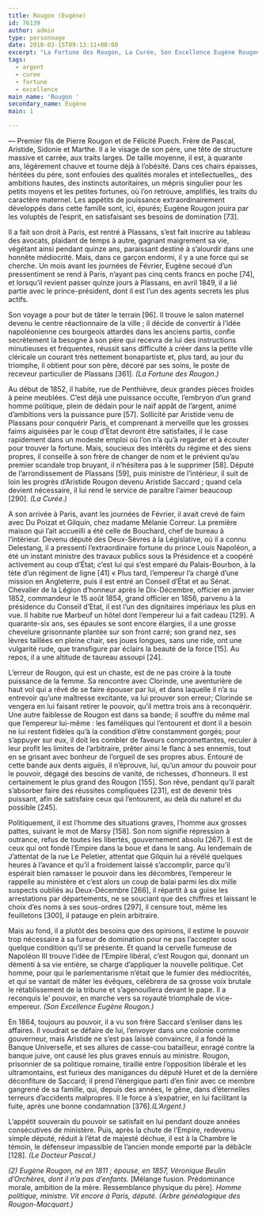 ```yaml
---
title: Rougon (Eugène)
id: 76139
author: admin
type: personnage
date: 2010-03-15T09:13:11+00:00
excerpt: "La Fortune des Rougon, La Curée, Son Excellence Eugène Rougon, L'Argent"
tags:
  - argent
  - curee
  - fortune
  - excellence
main_name: 'Rougon '
secondary_name: Eugène
main: 1

---
```

— Premier fils de Pierre Rougon et de Félicité Puech. Frère de Pascal, Aristide, Sidonie et Marthe. Il a le visage de son père, une tête de structure massive et carrée, aux traits larges. De taille moyenne, il est, à quarante ans, légèrement chauve et tourne déjà à l&rsquo;obésité. Dans ces chairs épaisses, héritées du père, sont enfouies des qualités morales et intellectuelles,, des ambitions hautes, des instincts autoritaires, un mépris singulier pour les petits moyens et les petites fortunes, où l&rsquo;on retrouve, amplifiés, les traits du caractère maternel. Les appétits de jouissance extraordinairement développés dans cette famille sont, ici, épurés; Eugène Rougon jouira par les voluptés de l&rsquo;esprit, en satisfaisant ses besoins de domination [73].

Il a fait son droit à Paris, est rentré à Plassans, s&rsquo;est fait inscrire au tableau des avocats, plaidant de temps à autre, gagnant maigrement sa vie, végétant ainsi pendant quinze ans, paraissant destiné à s&rsquo;alourdir dans une honnête médiocrité. Mais, dans ce garçon endormi, il y a une force qui se cherche. Un mois avant les journées de Février, Eugène secoué d&rsquo;un pressentiment se rend à Paris, n&rsquo;ayant pas cinq cents francs en poche [74], et lorsqu&rsquo;il revient passer quinze jours à Plassans, en avril 1849, il a lié partie avec le prince-président, dont il est l&rsquo;un des agents secrets les plus actifs.

Son voyage a pour but de tâter le terrain [96]. Il trouve le salon maternel devenu le centre réactionnaire de la ville ; il décide de convertir à l&rsquo;idée napoléonienne ces bourgeois attardés dans les anciens partis, confie secrètement la besogne à son père qui recevra de lui des instructions minutieuses et fréquentes, réussit sans difficulté à créer dans la petite ville cléricale un courant très nettement bonapartiste et, plus tard, au jour du triomphe, il obtient pour son père, décoré par ses soins, le poste de receveur particulier de Plassans [361]. _(La Fortune des Rougon.)_

Au début de 1852, il habite, rue de Penthièvre, deux grandes pièces froides à peine meublées. C&rsquo;est déjà une puissance occulte, l&rsquo;embryon d&rsquo;un grand homme politique, plein de dédain pour le naïf appât de l&rsquo;argent, animé d&rsquo;ambitions vers la puissance pure [57]. Sollicité par Aristide venu de Plassans pour conquérir Paris, et comprenant à merveille que les grosses faims aiguisées par le coup d&rsquo;État devront être satisfaites, il le case rapidement dans un modeste emploi où l&rsquo;on n&rsquo;a qu&rsquo;à regarder et à écouter pour trouver la fortune. Mais, soucieux des intérêts du régime et des siens propres, il conseille à son frère de changer de nom et le prévient qu&rsquo;au premier scandale trop bruyant, il n&rsquo;hésitera pas à le supprimer [58]. Député de l&rsquo;arrondissement de Plassans [59], puis ministre de l&rsquo;intérieur, il suit de loin les progrès d&rsquo;Aristide Rougon devenu Aristide Saccard ; quand cela devient nécessaire, il lui rend le service de paraître l&rsquo;aimer beaucoup [290]. _(La Curée.)_

A son arrivée à Paris, avant les journées de Février, il avait crevé de faim avec Du Poizat et Gilquin, chez madame Mélanie Correur. La première maison qui l&rsquo;ait accueilli a été celle de Bouchard, chef de bureau à l&rsquo;intérieur. Devenu député des Deux-Sèvres à la Législative, où il a connu Delestang, il a pressenti l&rsquo;extraordinaire fortune du prince Louis Napoléon, a été un instant ministre des travaux publics sous la Présidence et a coopéré activement au coup d&rsquo;État; c&rsquo;est lui qui s&rsquo;est emparé du Palais-Bourbon, à la tète d&rsquo;un régiment de ligne [41] « Plus tard, l&rsquo;empereur l&rsquo;a chargé d&rsquo;une mission en Angleterre, puis il est entré an Conseil d&rsquo;État et au Sénat. Chevalier de la Légion d&rsquo;honneur après le Dix-Décembre, officier en janvier 1852, commandeur le 15 août 1854, grand officier en 1856, parvenu à la présidence du Conseil d&rsquo;Etat, il est l&rsquo;un des dignitaires impériaux les plus en vue. Il habite rue Marbeuf un hôtel dont l&rsquo;empereur lui a fait cadeau [129]. A quarante-six ans, ses épaules se sont encore élargies, il a une grosse chevelure grisonnante plantée sur son front carré; son grand nez, ses lèvres taillées en pleine chair, ses joues longues, sans une ride, ont une vulgarité rude, que transfigure par éclairs la beauté de la force [15]. Au repos, il a une altitude de taureau assoupi [24].

L&rsquo;erreur de Rougon, qui est un chaste, est de ne pas croire à la toute puissance de la femme. Sa rencontre avec Clorinde, une aventurière de haut vol qui a rêvé de se faire épouser par lui, et dans laquelle il n&rsquo;a su entrevoir qu&rsquo;une maîtresse excitante, va lui prouver son erreur; Clorinde se vengera en lui faisant retirer le pouvoir, qu&rsquo;il mettra trois ans à reconquérir. Une autre faiblesse de Rougon est dans sa bande; il souffre du même mal que l&rsquo;empereur lui-même : les faméliques qui l&rsquo;entourent et dont il a besoin ne lui restent fidèles qu&rsquo;à la condition d&rsquo;être constamment gorgés; pour s&rsquo;appuyer sur eux, il doit les combler de faveurs compromettantes, reculer à leur profit les limites de l&rsquo;arbitraire, prêter ainsi le flanc à ses ennemis, tout en se grisant avec bonheur de l&rsquo;orgueil de ses propres abus. Entouré de cette bande aux dents aiguës, il n&rsquo;éprouve, lui, qu&rsquo;un amour du pouvoir pour le pouvoir, dégagé des besoins de vanité, de richesses, d&rsquo;honneurs. Il est certainement le plus grand des Rougon [155]. Son rêve, pendant qu&rsquo;il paraît s&rsquo;absorber faire des réussites compliquées [231], est de devenir très puissant, afin de satisfaire ceux qui l&rsquo;entourent, au delà du naturel et du possible [245].

Politiquement, il est l&rsquo;homme des situations graves, l&rsquo;homme aux grosses pattes, suivant le mot de Marsy [158]. Son nom signifie répression à outrance, refus de toutes les libertés, gouvernement absolu [267]. Il est de ceux qui ont fondé l’Empire dans la boue et dans le sang. Au lendemain de J&rsquo;attentat de la rue Le Peletier, attentat que Gilquin lui a révélé quelques heures à l&rsquo;avance et qu&rsquo;il a froidement laissé s&rsquo;accomplir, parce qu&rsquo;il espérait bien ramasser le pouvoir dans les décombres, l&rsquo;empereur le rappelle au ministère et c&rsquo;est alors un coup de balai parmi les dix mille suspects oubliés au Deux-Décembre [266], il répartit à sa guise les arrestations par départements, ne se souciant que des chiffres et laissant le choix d&rsquo;es noms à ses sous-ordres [297], il censure tout, même les feuilletons [300], il patauge en plein arbitraire.

Mais au fond, il a plutôt des besoins que des opinions, il estime le pouvoir trop nécessaire à sa fureur de domination pour ne pas l&rsquo;accepter sous quelque condition qu&rsquo;il se présente. Et quand la cervelle fumeuse de Napoléon III trouve l&rsquo;idée de l&rsquo;Empire libéral, c&rsquo;est Rougon qui, donnant un démenti à sa vie entière, se charge d&rsquo;appliquer la nouvelle politique. Cet homme, pour qui le parlementarisme n&rsquo;était que le fumier des médiocrités, et qui se vantait de mâter les évêques, célébrera de sa grosse voix brutale le rétablissement de la tribune et s&rsquo;agenouillera devant le pape. Il a reconquis le&rsquo; pouvoir, en marche vers sa royauté triomphale de vice-empereur. _(Son Excellence Eugène Rougon.)_

En 1864, toujours au pouvoir, il a vu son frère Saccard s&rsquo;enliser dans les affaires. Il voudrait se défaire de lui, l&rsquo;envoyer dans une colonie comme gouverneur, mais Aristide ne s&rsquo;est pas laissé convaincre, il a fondé la Banque Universelle, et ses allures de casse-cou batailleur, enragé contre la banque juive, ont causé les plus graves ennuis au ministre. Rougon, prisonnier de sa politique romaine, tiraillé entre l&rsquo;opposition libérale et les ultramontains, est furieux des manigances du député Huret et de la dernière déconfiture de Saccard; il prend l&rsquo;énergique parti d&rsquo;en finir avec ce membre gangrené de sa famille, qui, depuis des années, le gêne, dans d&rsquo;éternelles terreurs d&rsquo;accidents malpropres. Il le force à s&rsquo;expatrier, en lui facilitant la fuite, après une bonne condamnation [376]._(L&rsquo;Argent.)_

L&rsquo;appétit souverain du pouvoir se satisfait en lui pendant douze années consécutives de ministère. Puis, après la chute de l&rsquo;Empire, redevenu simple député, réduit à l&rsquo;état de majesté déchue, il est à la Chambre le témoin, le défenseur impassible de l&rsquo;ancien monde emporté par la débâcle [128]. _(Le Docteur Pascal.)_

_(2) Eugène Rougon, né en 1811 ; épouse, en 1857, Véronique Beulin d&rsquo;Orchères, dont il n&rsquo;a pas d&rsquo;enfants._ [Mélange fusion. Prédominance morale, ambition de la mère. Ressemblance physique du père]. _Homme politique,_ _ministre. Vit encore à Paris, député. (Arbre généalogique des Rougon-Macquart.)_